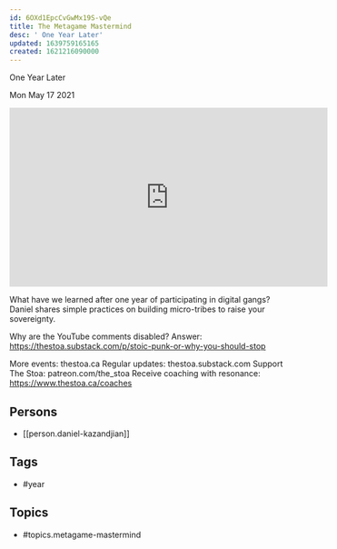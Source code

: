 ```yaml
---
id: 6OXd1EpcCvGwMx19S-vQe
title: The Metagame Mastermind
desc: ' One Year Later'
updated: 1639759165165
created: 1621216090000
---
```



 One Year Later

Mon May 17 2021

<iframe width="560" height="315" src="https://www.youtube.com/embed/ccN54bNe-OI" title="The Metagame Mastermind: One Year Later w/ Daniel Kazandjian" frameborder="0" allow="accelerometer; autoplay; clipboard-write; encrypted-media; gyroscope; picture-in-picture" allowfullscreen ></iframe>

What have we learned after one year of participating in digital gangs? Daniel shares simple practices on building micro-tribes to raise your sovereignty.

Why are the YouTube comments disabled? Answer: https://thestoa.substack.com/p/stoic-punk-or-why-you-should-stop

More events: thestoa.ca
Regular updates: thestoa.substack.com
Support The Stoa: patreon.com/the_stoa
Receive coaching with resonance: https://www.thestoa.ca/coaches

## Persons

- [[person.daniel-kazandjian]]

## Tags

- #year

## Topics

- #topics.metagame-mastermind

